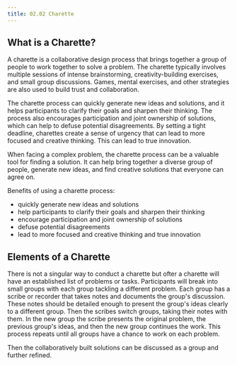```yaml
---
title: 02.02 Charette
---
```


## What is a Charette?

A charette is a collaborative design process that brings together a group of people to work together to solve a problem. The charette typically involves multiple sessions of intense brainstorming, creativity-building exercises, and small group discussions. Games, mental exercises, and other strategies are also used to build trust and collaboration.

The charette process can quickly generate new ideas and solutions, and it helps participants to clarify their goals and sharpen their thinking. The process also encourages participation and joint ownership of solutions, which can help to defuse potential disagreements. By setting a tight deadline, charettes create a sense of urgency that can lead to more focused and creative thinking. This can lead to true innovation.

When facing a complex problem, the charette process can be a valuable tool for finding a solution. It can help bring together a diverse group of people, generate new ideas, and find creative solutions that everyone can agree on.

Benefits of using a charette process:

- quickly generate new ideas and solutions
- help participants to clarify their goals and sharpen their thinking
- encourage participation and joint ownership of solutions
- defuse potential disagreements
- lead to more focused and creative thinking and true innovation

## Elements of a Charette

There is not a singular way to conduct a charette but ofter a charette will have an established list of problems or tasks. Participants will break into small groups with each group tackling a different problem. Each group has a scribe or recorder that takes notes and documents the group's discussion. These notes should be detailed enough to present the group's ideas clearly to a different group. Then the scribes switch groups, taking their notes with them. In the new group the scribe presents the original problem, the previous group's ideas, and then the new group continues the work. This process repeats until all groups have a chance to work on each problem.

Then the collaboratively built solutions can be discussed as a group and further refined.
